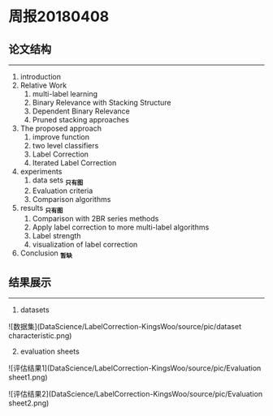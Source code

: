 ﻿# 周报20180408

## 论文结构
---
1. introduction
2. Relative Work
	1. multi-label learning
	2. Binary Relevance with Stacking Structure
	3. Dependent Binary Relevance
	4. Pruned stacking approaches	
3. The proposed approach
	1. improve function
	2. two level classifiers
	3. Label Correction
	4. Iterated Label Correction	
4. experiments 
	1. data sets <sub>**只有图**</sub>
	2. Evaluation criteria
	3. Comparison algorithms
5. results <sub>**只有图**</sub>
	1. Comparison with 2BR series methods
	2. Apply label correction to more multi-label algorithms
	3. Label strength
	4. visualization of label correction
6. Conclusion <sub>**暂缺**</sub>

## 结果展示
---
1. datasets

![数据集](DataScience/LabelCorrection-KingsWoo/source/pic/dataset characteristic.png)

2. evaluation sheets

![评估结果1](DataScience/LabelCorrection-KingsWoo/source/pic/Evaluation sheet1.png)

![评估结果2](DataScience/LabelCorrection-KingsWoo/source/pic/Evaluation sheet2.png)